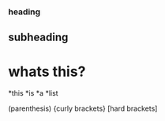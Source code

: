 ### heading
## subheading
# whats this?

*this
*is
*a
*list

(parenthesis)
{curly brackets}
[hard brackets]
